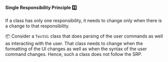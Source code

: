 <div id="title">

#### Single Responsibility Principle :two:

</div>

<div id="body">

<tip-box type="primary">

<include src="../../common/definitions.md#def-single-responsibility-principle" />

</tip-box>

If a class has only one responsibility, it needs to change only when there is a change to that responsibility.

<tip-box>

:package: Consider a `TextUi` class that does parsing of the user commands as well as interacting with the user. That class needs to change when the formatting of the UI changes as well as when the syntax of the user command changes. Hence, such a class does not follow the SRP.

</tip-box>

</div>

<div id="extras">

<include src="resources.md" />

</div>